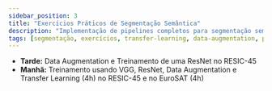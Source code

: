 ```yaml
---
sidebar_position: 3
title: "Exercícios Práticos de Segmentação Semântica"
description: "Implementação de pipelines completos para segmentação semântica com Transfer Learning e Data Augmentation"
tags: [segmentação, exercícios, transfer-learning, data-augmentation, pytorch]
---
```


- **Tarde:** Data Augmentation e Treinamento de uma ResNet no RESIC-45
- **Manhã:** Treinamento usando VGG, ResNet, Data Augmentation  e Transfer Learning (4h) no RESIC-45 e no EuroSAT (4h)